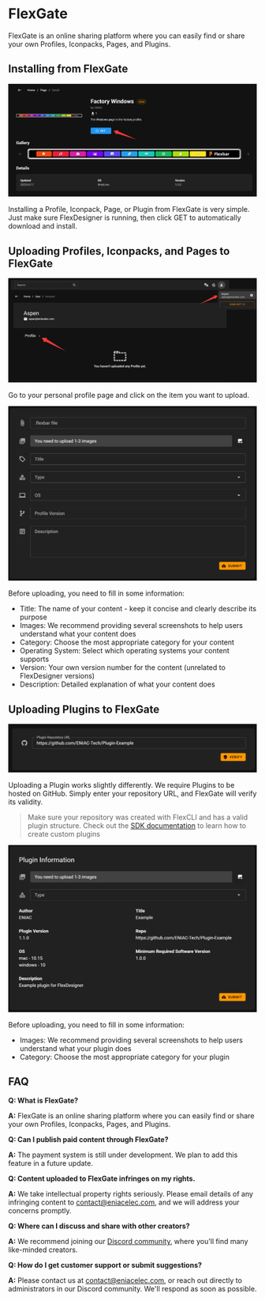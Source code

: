 # FlexGate

FlexGate is an online sharing platform where you can easily find or share your own Profiles, Iconpacks, Pages, and Plugins.

## Installing from FlexGate

![1744946445046](image/flexgate/1744946445046.png)

Installing a Profile, Iconpack, Page, or Plugin from FlexGate is very simple. Just make sure FlexDesigner is running, then click GET to automatically download and install.

## Uploading Profiles, Iconpacks, and Pages to FlexGate

![1744946552525](image/flexgate/1744946552525.png)

Go to your personal profile page and click on the item you want to upload.

![1744946938052](image/flexgate/1744946938052.png)

Before uploading, you need to fill in some information:

- Title: The name of your content - keep it concise and clearly describe its purpose
- Images: We recommend providing several screenshots to help users understand what your content does
- Category: Choose the most appropriate category for your content
- Operating System: Select which operating systems your content supports
- Version: Your own version number for the content (unrelated to FlexDesigner versions)
- Description: Detailed explanation of what your content does

## Uploading Plugins to FlexGate

![1744946820834](image/flexgate/1744946820834.png)

Uploading a Plugin works slightly differently. We require Plugins to be hosted on GitHub. Simply enter your repository URL, and FlexGate will verify its validity.

> Make sure your repository was created with FlexCLI and has a valid plugin structure. Check out the [SDK documentation](../sdk/index.rst) to learn how to create custom plugins

![1744946889859](image/flexgate/1744946889859.png)

Before uploading, you need to fill in some information:

- Images: We recommend providing several screenshots to help users understand what your plugin does
- Category: Choose the most appropriate category for your plugin

## FAQ
**Q: What is FlexGate?**

**A:** FlexGate is an online sharing platform where you can easily find or share your own Profiles, Iconpacks, Pages, and Plugins.

**Q: Can I publish paid content through FlexGate?**

**A:** The payment system is still under development. We plan to add this feature in a future update.

**Q: Content uploaded to FlexGate infringes on my rights.**

**A:** We take intellectual property rights seriously. Please email details of any infringing content to contact@eniacelec.com, and we will address your concerns promptly.

**Q: Where can I discuss and share with other creators?**

**A:** We recommend joining our [Discord community](https://discord.com/invite/7STSjmBpKT), where you'll find many like-minded creators.

**Q: How do I get customer support or submit suggestions?**

**A:** Please contact us at contact@eniacelec.com, or reach out directly to administrators in our Discord community. We'll respond as soon as possible.
